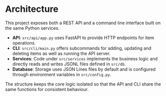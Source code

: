 # Architecture

This project exposes both a REST API and a command line interface built on the same Python services.

- **API**: `src/api/app.py` uses FastAPI to provide HTTP endpoints for item operations.
- **CLI**: `src/cli/main.py` offers subcommands for adding, updating and deleting items as well as running the API server.
- **Services**: Code under `src/services` implements the business logic and directly reads and writes JSONL files defined in `src/db`.
- **Database**: Storage uses JSON Lines files by default and is configured through environment variables in `src/config.py`.

The structure keeps the core logic isolated so that the API and CLI share the same functions for consistent behaviour.
